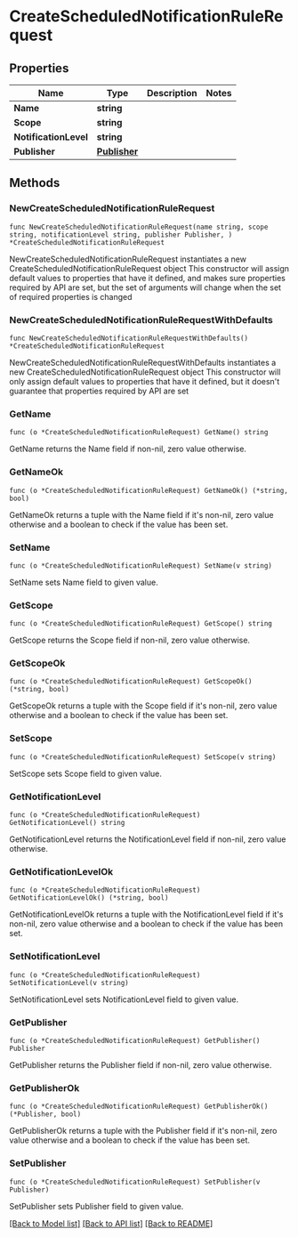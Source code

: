 # CreateScheduledNotificationRuleRequest

## Properties

Name | Type | Description | Notes
------------ | ------------- | ------------- | -------------
**Name** | **string** |  | 
**Scope** | **string** |  | 
**NotificationLevel** | **string** |  | 
**Publisher** | [**Publisher**](Publisher.md) |  | 

## Methods

### NewCreateScheduledNotificationRuleRequest

`func NewCreateScheduledNotificationRuleRequest(name string, scope string, notificationLevel string, publisher Publisher, ) *CreateScheduledNotificationRuleRequest`

NewCreateScheduledNotificationRuleRequest instantiates a new CreateScheduledNotificationRuleRequest object
This constructor will assign default values to properties that have it defined,
and makes sure properties required by API are set, but the set of arguments
will change when the set of required properties is changed

### NewCreateScheduledNotificationRuleRequestWithDefaults

`func NewCreateScheduledNotificationRuleRequestWithDefaults() *CreateScheduledNotificationRuleRequest`

NewCreateScheduledNotificationRuleRequestWithDefaults instantiates a new CreateScheduledNotificationRuleRequest object
This constructor will only assign default values to properties that have it defined,
but it doesn't guarantee that properties required by API are set

### GetName

`func (o *CreateScheduledNotificationRuleRequest) GetName() string`

GetName returns the Name field if non-nil, zero value otherwise.

### GetNameOk

`func (o *CreateScheduledNotificationRuleRequest) GetNameOk() (*string, bool)`

GetNameOk returns a tuple with the Name field if it's non-nil, zero value otherwise
and a boolean to check if the value has been set.

### SetName

`func (o *CreateScheduledNotificationRuleRequest) SetName(v string)`

SetName sets Name field to given value.


### GetScope

`func (o *CreateScheduledNotificationRuleRequest) GetScope() string`

GetScope returns the Scope field if non-nil, zero value otherwise.

### GetScopeOk

`func (o *CreateScheduledNotificationRuleRequest) GetScopeOk() (*string, bool)`

GetScopeOk returns a tuple with the Scope field if it's non-nil, zero value otherwise
and a boolean to check if the value has been set.

### SetScope

`func (o *CreateScheduledNotificationRuleRequest) SetScope(v string)`

SetScope sets Scope field to given value.


### GetNotificationLevel

`func (o *CreateScheduledNotificationRuleRequest) GetNotificationLevel() string`

GetNotificationLevel returns the NotificationLevel field if non-nil, zero value otherwise.

### GetNotificationLevelOk

`func (o *CreateScheduledNotificationRuleRequest) GetNotificationLevelOk() (*string, bool)`

GetNotificationLevelOk returns a tuple with the NotificationLevel field if it's non-nil, zero value otherwise
and a boolean to check if the value has been set.

### SetNotificationLevel

`func (o *CreateScheduledNotificationRuleRequest) SetNotificationLevel(v string)`

SetNotificationLevel sets NotificationLevel field to given value.


### GetPublisher

`func (o *CreateScheduledNotificationRuleRequest) GetPublisher() Publisher`

GetPublisher returns the Publisher field if non-nil, zero value otherwise.

### GetPublisherOk

`func (o *CreateScheduledNotificationRuleRequest) GetPublisherOk() (*Publisher, bool)`

GetPublisherOk returns a tuple with the Publisher field if it's non-nil, zero value otherwise
and a boolean to check if the value has been set.

### SetPublisher

`func (o *CreateScheduledNotificationRuleRequest) SetPublisher(v Publisher)`

SetPublisher sets Publisher field to given value.



[[Back to Model list]](../README.md#documentation-for-models) [[Back to API list]](../README.md#documentation-for-api-endpoints) [[Back to README]](../README.md)


